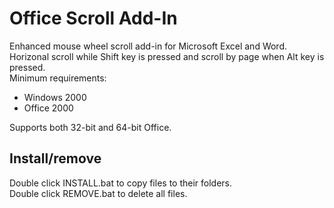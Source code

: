 # Office Scroll Add-In
Enhanced mouse wheel scroll add-in for Microsoft Excel and Word.<br/>
Horizonal scroll while Shift key is pressed and scroll by page when Alt key is pressed.<br/>
Minimum requirements:
  * Windows 2000
  * Office 2000


Supports both 32-bit and 64-bit Office.

## Install/remove
Double click INSTALL.bat to copy files to their folders.<br/>
Double click REMOVE.bat to delete all files.
